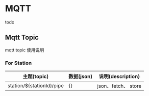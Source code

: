 # MQTT
todo

## Mqtt Topic
mqtt topic 使用说明

### For Station
主题(topic) | 数据(json) | 说明(description)
----------------- | ------------------ | ------------------
station/${stationId}/pipe | {} | json、fetch、 store
